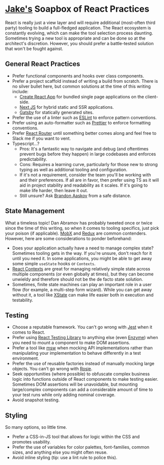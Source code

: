 # [Jake's](https://github.com/jakerainis) Soapbox of React Practices

React is really just a view layer and will require additional (most-often third party) tooling to build a full-fledged application. The React ecosystem is constantly evolving, which can make the tool selection process daunting. Sometimes trying a new tool is appropriate and can be done so at the architect's discretion. However, you should prefer a battle-tested solution that won't be fought against.

## General React Practices
- Prefer functional components and hooks over class components.
- Prefer a project scaffold instead of writing a build from scratch. There is no silver bullet here, but common solutions at the time of this writing include:
  - [Create React App](https://reactjs.org/docs/create-a-new-react-app.html) for bundled single page applications on the client-side. 
  - [Next JS](https://nextjs.org/) for hybrid static and SSR applications. 
  - [Gatsby](https://www.gatsbyjs.com/) for statically generated sites. 
- Prefer the use of a linter such as [ESLint](https://eslint.org/) to enforce pattern conventions.
- Prefer using an auto-formatter such as [Prettier](https://prettier.io/) to enforce formatting conventions. 
- Prefer [React Router](https://reactrouter.com/) until something better comes along and feel free to Slack me if you want to vent.
- Typescript...?
  - Pros: It's a fantastic way to navigate and debug (and oftentimes prevent bugs before they happen) in large codebases and enforces predictability.
  - Cons: Requires a learning curve, particularly for those new to strong typing as well as additional tooling and configuration.
  - If it's not a requirement, consider the team you'll be working with and their preferences. If all are in favor, then prefer using TS as it will aid in project stability and readability as it scales. If it's going to make life harder, then leave it out.
  - Still unsure? Ask [Brandon Aaskov](https://github.com/brandonaaskov) from a safe distance.

## State Management
What a timeless topic! Dan Abramov has probably tweeted once or twice since the time of this writing, so when it comes to tooling specifics, just pick your poison (if applicable). [MobX](https://mobx.js.org/README.html) and [Redux](https://redux.js.org/) are common contenders. However, here are some considerations to ponder beforehand:
- Does your application actually have a need to manage complex state? Sometimes tooling gets in the way. If you're unsure, don't reach for it until you need it. In some applications, you might be able to get away some simple `useState` hooks or `Contexts`.
- [React Contexts](https://reactjs.org/docs/context.html) are great for managing relatively simple state across multiple components (or even globally at times), but they can become unwieldy and therefore should not be the de facto state solution.
- Sometimes, finite state machines can play an important role in a user flow (for example, a multi-step form wizard). While you can get away without it, a tool like [XState](https://xstate.js.org/docs/) can make life easier both in execution and testability. 

## Testing
- Choose a reputable framework. You can't go wrong with [Jest](https://jestjs.io/) when it comes to React.
- Prefer using [React Testing Library](https://testing-library.com/docs/react-testing-library/intro/) to anything else (even [Enzyme](https://enzymejs.github.io/enzyme/)) when you need to mount a component to make DOM assertions. 
- Prefer a tool like [msw](https://mswjs.io/) when mocking API implementations rather than manipulating your implementation to behave differently in a test environment.
- Prefer the use of reusable factories instead of manually mocking large objects. You can't go wrong with [Rosie](https://www.npmjs.com/package/rosie).
- Seek opportunities (where possible) to obfuscate complex business logic into functions outside of React components to make testing easier. Sometimes DOM assertions will be unavoidable, but mounting large/complex components can add a considerable amount of time to your test runs while only adding nominal coverage.
- Avoid snapshot testing.

## Styling
So many options, so little time. 
- Prefer a CSS-in-JS tool that allows for logic within the CSS and promotes usability.
- Prefer the use of variables for color palettes, font-families, common sizes, and anything else you might often reuse.
- Avoid inline styling (tip: use a lint rule to police this).
